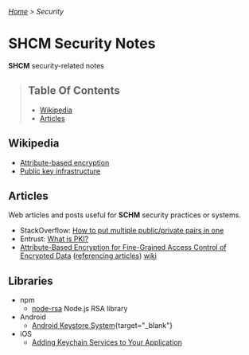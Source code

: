 *[Home](../README.md) > Security*

# SHCM Security Notes
**SHCM** security-related notes

> ## Table Of Contents
> * [Wikipedia](#wikipedia)
> * [Articles](#articles)

## Wikipedia
- [Attribute-based encryption](https://en.wikipedia.org/wiki/Attribute-based_encryption)
- [Public key infrastructure](https://en.wikipedia.org/wiki/Public_key_infrastructure)

## Articles
Web articles and posts useful for **SCHM** security practices or systems.

- StackOverflow: [How to put multiple public/private pairs in one](http://stackoverflow.com/a/3101376)
- Entrust: [What is PKI?](https://www.entrust.com/what-is-pki/)
- [Attribute-Based Encryption for Fine-Grained Access Control of Encrypted Data](http://eprint.iacr.org/2006/309.pdf) ([referencing articles](https://scholar.google.com/scholar?ion=1&espv=2&bav=on.2,or.r_cp.&bvm=bv.141320020,d.cGw&biw=1396&bih=676&dpr=1.38&um=1&ie=UTF-8&lr&cites=7591164271120751318)) [wiki](https://en.wikipedia.org/wiki/Attribute-based_encryption)

## Libraries
- npm
  - [node-rsa](https://www.npmjs.com/package/node-rsa) Node.js RSA library
- Android
  - [Android Keystore System](https://developer.android.com/training/articles/keystore.html){target="_blank"}
- iOS
  - [Adding Keychain Services to Your Application](https://developer.apple.com/library/content/documentation/Security/Conceptual/keychainServConcepts/iPhoneTasks/iPhoneTasks.html)
